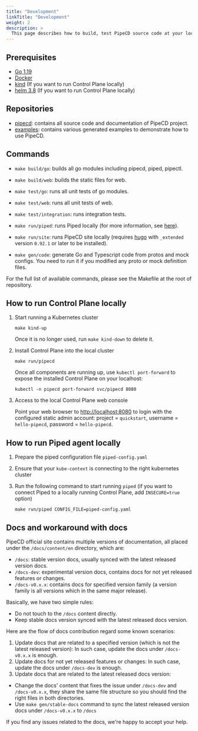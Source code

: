 ```yaml
---
title: "Development"
linkTitle: "Development"
weight: 2
description: >
  This page describes how to build, test PipeCD source code at your local environment.
---
```


## Prerequisites

- [Go 1.19](https://go.dev/)
- [Docker](https://www.docker.com/)
- [kind](https://kind.sigs.k8s.io/docs/user/quick-start/#installation) (If you want to run Control Plane locally)
- [helm 3.8](https://helm.sh/docs/intro/install/) (If you want to run Control Plane locally)

## Repositories
- [pipecd](https://github.com/pipe-cd/pipecd): contains all source code and documentation of PipeCD project.
- [examples](https://github.com/pipe-cd/examples): contains various generated examples to demonstrate how to use PipeCD.

## Commands

- `make build/go`: builds all go modules including pipecd, piped, pipectl.
- `make build/web`: builds the static files for web.

- `make test/go`: runs all unit tests of go modules.
- `make test/web`: runs all unit tests of web.
- `make test/integration`: runs integration tests.

- `make run/piped`: runs Piped locally (for more information, see [here](#how-to-run-piped-agent-locally)).
- `make run/site`: runs PipeCD site locally (requires [hugo](https://github.com/gohugoio/hugo) with `_extended` version `0.92.1` or later to be installed).

- `make gen/code`: generate Go and Typescript code from protos and mock configs. You need to run it if you modified any proto or mock definition files.

For the full list of available commands, please see the Makefile at the root of repository.

## How to run Control Plane locally

1. Start running a Kubernetes cluster

    ``` console
    make kind-up
    ```

    Once it is no longer used, run `make kind-down` to delete it.

2. Install Control Plane into the local cluster

    ``` console
    make run/pipecd
    ```

    Once all components are running up, use `kubectl port-forward` to expose the installed Control Plane on your localhost:

    ``` console
    kubectl -n pipecd port-forward svc/pipecd 8080
    ```

3. Access to the local Control Plane web console

    Point your web browser to [http://localhost:8080](http://localhost:8080) to login with the configured static admin account: project = `quickstart`, username = `hello-pipecd`, password = `hello-pipecd`.

## How to run Piped agent locally

1. Prepare the piped configuration file `piped-config.yaml`

2. Ensure that your `kube-context` is connecting to the right kubernetes cluster

3. Run the following command to start running `piped` (if you want to connect Piped to a locally running Control Plane, add `INSECURE=true` option)

    ``` console
    make run/piped CONFIG_FILE=piped-config.yaml
    ```

## Docs and workaround with docs

PipeCD official site contains multiple versions of documentation, all placed under the `/docs/content/en` directory, which are:
- `/docs`: stable version docs, usually synced with the latest released version docs.
- `/docs-dev`: experimental version docs, contains docs for not yet released features or changes.
- `/docs-v0.x.x`: contains docs for specified version family (a version family is all versions which in the same major release).

Basically, we have two simple rules:
- Do not touch to the `/docs` content directly.
- Keep stable docs version synced with the latest released docs version.

Here are the flow of docs contribution regard some known scenarios:
1. Update docs that are related to a specified version (which is not the latest released version):
In such case, update the docs under `/docs-v0.x.x` is enough.
2. Update docs for not yet released features or changes:
In such case, update the docs under `/docs-dev` is enough.
3. Update docs that are related to the latest released docs version:
- Change the docs' content that fixes the issue under `/docs-dev` and `/docs-v0.x.x`, they share the same file structure so you should find the right files in both directories.
- Use `make gen/stable-docs` command to sync the latest released version docs under `/docs-v0.x.x` to `/docs`

If you find any issues related to the docs, we're happy to accept your help.
